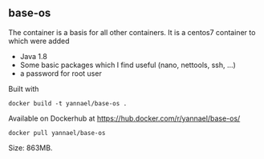 ## base-os 

The container is a basis for all other containers. It is a centos7 container to which were added

* Java 1.8
* Some basic packages which I find useful (nano, nettools, ssh, ...)
* a password for root user

Built with

```
docker build -t yannael/base-os .
```

Available on Dockerhub at https://hub.docker.com/r/yannael/base-os/

```
docker pull yannael/base-os
```

Size: 863MB.

